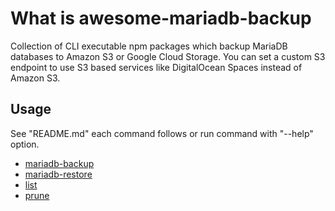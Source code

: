 # What is awesome-mariadb-backup

Collection of CLI executable npm packages which backup MariaDB databases to Amazon S3 or Google Cloud Storage. You can set a custom S3 endpoint to use S3 based services like DigitalOcean Spaces instead of Amazon S3.

## Usage

See "README.md" each command follows or run command with "--help" option.

- [mariadb-backup](https://github.com/weseek/awesome-database-backup/blob/master/apps/mariadb-backup/README.md)
- [mariadb-restore](https://github.com/weseek/awesome-database-backup/blob/master/apps/mariadb-restore/README.md)
- [list](https://github.com/weseek/awesome-database-backup/blob/master/apps/list/README.md)
- [prune](https://github.com/weseek/awesome-database-backup/blob/master/apps/prune/README.md)

